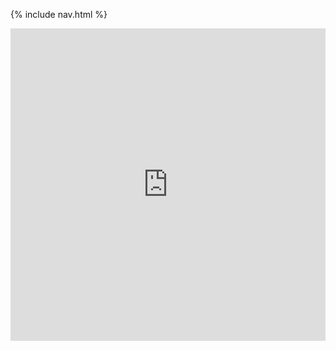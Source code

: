 {% include nav.html %}

<iframe frameborder="0" width="100%" height="500px" src="https://replit.com/@AryanShah40/Week2#main.py"> </iframe>